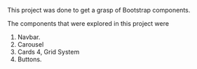 This project was done to get a grasp of Bootstrap components. 

The components that were explored in this project were

1. Navbar.
2. Carousel
3. Cards
4, Grid System
5. Buttons.

